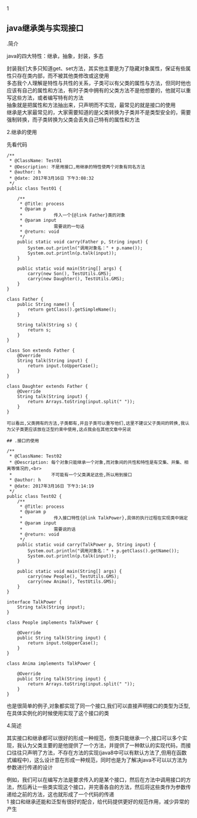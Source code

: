 1
## java继承类与实现接口 
.简介  

java的四大特性：继承，抽象，封装，多态   

封装我们大多只知道get、set方法，其实他主要是为了隐藏对象属性，保证有些属性只存在类内部，而不被其他类修改或这使用   
多态我个人理解是特性与共性的关系，子类可以有父类的属性与方法，但同时他也应该有自己的属性和方法，有时子类中拥有的父类方法不是他想要的，他就可以重写这些方法，或者编写特有的方法  
抽象就是把属性和方法抽出来，只声明而不实现，最常见的就是接口的使用  
继承是大家最常见的，大家需要知道的是父类转换为子类并不是类型安全的，需要强制转换，而子类转换为父类会丢失自己特有的属性和方法   

2.继承的使用  

先看代码  

    /**
     * @ClassName: Test01
     * @Description: 不是用接口,用继承的特性使两个对象有同名方法
     * @author: h
     * @date: 2017年3月16日 下午3:08:32
     */
    public class Test01 {

        /**
         * @Title: process
         * @param p
         *            传入一个{@link Father}类的对象
         * @param input
         *            需要说的一句话
         * @return: void
         */
        public static void carry(Father p, String input) {
            System.out.println("调用对象名：" + p.name());
            System.out.println(p.talk(input));
        }

        public static void main(String[] args) {
            carry(new Son(), TestUtils.GMS);
            carry(new Daughter(), TestUtils.GMS);
        }
    }

    class Father {
        public String name() {
            return getClass().getSimpleName();
        }

        String talk(String s) {
            return s;
        }
    }

    class Son extends Father {
        @Override
        String talk(String input) {
            return input.toUpperCase();
        }
    }

    class Daughter extends Father {
        @Override
        String talk(String input) {
            return Arrays.toString(input.split(" "));
        }
    }

    可以看出,父类拥有的方法,子类都有,并且子类可以重写他们,这里不建议父子类间的转换,我认为父子类更应该放在泛型约束中使用,这点我会在其他文章中另说

    ## .接口的使用  

    /**
     * @ClassName: Test02
     * @Description: 每个对象只能继承一个对象,而对象间的共性和特性是有交集、并集、相离等情况的,<br>
     *               不可能有一个父类满足这些,所以用到接口
     * @author: h
     * @date: 2017年3月16日 下午3:14:19
     */
    public class Test02 {
        /**
         * @Title: process
         * @param p
         *            传入接口特性{@link TalkPower},具体的执行过程在实现类中搞定
         * @param input
         *            需要说的话
         * @return: void
         */
        public static void carry(TalkPower p, String input) {
            System.out.println("调用对象名：" + p.getClass().getName());
            System.out.println(p.talk(input));
        }

        public static void main(String[] args) {
            carry(new People(), TestUtils.GMS);
            carry(new Anima(), TestUtils.GMS);
        }
    }

    interface TalkPower {
        String talk(String input);
    }

    class People implements TalkPower {

        @Override
        public String talk(String input) {
            return input.toUpperCase();
        }
    }

    class Anima implements TalkPower {

        @Override
        public String talk(String input) {
            return Arrays.toString(input.split(" "));
        }
    }

也是很简单的例子,对象都实现了同一个接口,我们可以直接声明接口的类型为泛型,在具体实例化的时候使用实现了这个接口的类  

4.简述  

其实接口和继承都可以很好的形成一种规范，但类只能继承一个,接口可以多个实现，我认为父类主要的是他提供了一个方法，并提供了一种默认的实现代码，而接口往往只声明了方法，不存在方法的实现(java8中可以有默认方法了,但用在函数式编程中)，这么设计意在形成一种规范，同时也是为了解决java不可以以方法为参数进行传递的设计  

例如，我们可以在编写方法是要求传入的是某个接口，然后在方法中调用接口的方法，然后再让一些类实现这个接口，并完善各自的方法，然后将这些类作为参数传递给之前的方法，这也就形成了一个代码的传递  
1
接口和继承还能和泛型有很好的配合，给代码提供更好的规范作用，减少异常的产生  

